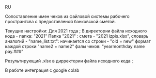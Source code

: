RU

Сопоставление имен чеков из файловой 
системы рабочего пространтсва с предоставленой 
банковской сметой.

Текущие настройки:
  Для 2021 года ;
  В директории файла исходного кода - папка: "2021"
  Папка "2021" : 
    смета - "2021 izpis.xlsx", 
    словарь аналогий - "name_list.txt":
      начинается  со строки - "old = new"
      формат каждой строки "name2 = name2"
    фалы чеков:
      "yearmonthday name pay.###"
    
 Результирующий .xlsx в дирректории файла исходного кода ;
  
В работе интеграция с google colab
